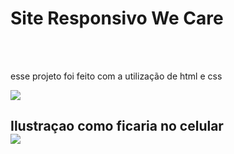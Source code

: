<h1>Site Responsivo We Care</h1>
<br>
<br>
<p>esse projeto foi feito com a utilização de html e css </p>
<img src="https://github.com/Matheus-Almeida78/assets/blob/master/descktop.JPG?raw=true"/>
<h2>Ilustraçao como ficaria no celular
<br>
<img src="https://github.com/Matheus-Almeida78/assets/blob/master/Phone.JPG?raw=true" />

